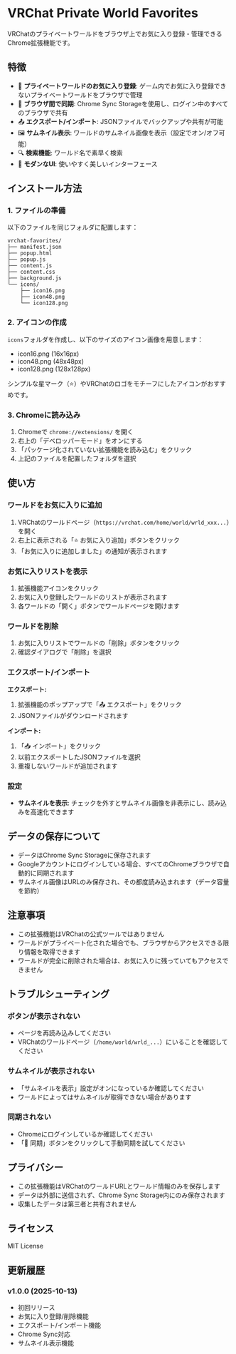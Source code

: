 # VRChat Private World Favorites

VRChatのプライベートワールドをブラウザ上でお気に入り登録・管理できるChrome拡張機能です。

## 特徴

- 🌟 **プライベートワールドのお気に入り登録**: ゲーム内でお気に入り登録できないプライベートワールドをブラウザで管理
- 🔄 **ブラウザ間で同期**: Chrome Sync Storageを使用し、ログイン中のすべてのブラウザで共有
- 📤 **エクスポート/インポート**: JSONファイルでバックアップや共有が可能
- 🖼️ **サムネイル表示**: ワールドのサムネイル画像を表示（設定でオン/オフ可能）
- 🔍 **検索機能**: ワールド名で素早く検索
- 🎨 **モダンなUI**: 使いやすく美しいインターフェース

## インストール方法

### 1. ファイルの準備

以下のファイルを同じフォルダに配置します：

```
vrchat-favorites/
├── manifest.json
├── popup.html
├── popup.js
├── content.js
├── content.css
├── background.js
└── icons/
    ├── icon16.png
    ├── icon48.png
    └── icon128.png
```

### 2. アイコンの作成

`icons`フォルダを作成し、以下のサイズのアイコン画像を用意します：
- icon16.png (16x16px)
- icon48.png (48x48px)
- icon128.png (128x128px)

シンプルな星マーク（⭐）やVRChatのロゴをモチーフにしたアイコンがおすすめです。

### 3. Chromeに読み込み

1. Chromeで `chrome://extensions/` を開く
2. 右上の「デベロッパーモード」をオンにする
3. 「パッケージ化されていない拡張機能を読み込む」をクリック
4. 上記のファイルを配置したフォルダを選択

## 使い方

### ワールドをお気に入りに追加

1. VRChatのワールドページ（`https://vrchat.com/home/world/wrld_xxx...`）を開く
2. 右上に表示される「⭐ お気に入り追加」ボタンをクリック
3. 「お気に入りに追加しました」の通知が表示されます

### お気に入りリストを表示

1. 拡張機能アイコンをクリック
2. お気に入り登録したワールドのリストが表示されます
3. 各ワールドの「開く」ボタンでワールドページを開けます

### ワールドを削除

1. お気に入りリストでワールドの「削除」ボタンをクリック
2. 確認ダイアログで「削除」を選択

### エクスポート/インポート

**エクスポート:**
1. 拡張機能のポップアップで「📤 エクスポート」をクリック
2. JSONファイルがダウンロードされます

**インポート:**
1. 「📥 インポート」をクリック
2. 以前エクスポートしたJSONファイルを選択
3. 重複しないワールドが追加されます

### 設定

- **サムネイルを表示**: チェックを外すとサムネイル画像を非表示にし、読み込みを高速化できます

## データの保存について

- データはChrome Sync Storageに保存されます
- Googleアカウントにログインしている場合、すべてのChromeブラウザで自動的に同期されます
- サムネイル画像はURLのみ保存され、その都度読み込まれます（データ容量を節約）

## 注意事項

- この拡張機能はVRChatの公式ツールではありません
- ワールドがプライベート化された場合でも、ブラウザからアクセスできる限り情報を取得できます
- ワールドが完全に削除された場合は、お気に入りに残っていてもアクセスできません

## トラブルシューティング

### ボタンが表示されない

- ページを再読み込みしてください
- VRChatのワールドページ（`/home/world/wrld_...`）にいることを確認してください

### サムネイルが表示されない

- 「サムネイルを表示」設定がオンになっているか確認してください
- ワールドによってはサムネイルが取得できない場合があります

### 同期されない

- Chromeにログインしているか確認してください
- 「🔄 同期」ボタンをクリックして手動同期を試してください

## プライバシー

- この拡張機能はVRChatのワールドURLとワールド情報のみを保存します
- データは外部に送信されず、Chrome Sync Storage内にのみ保存されます
- 収集したデータは第三者と共有されません

## ライセンス

MIT License

## 更新履歴

### v1.0.0 (2025-10-13)
- 初回リリース
- お気に入り登録/削除機能
- エクスポート/インポート機能
- Chrome Sync対応
- サムネイル表示機能